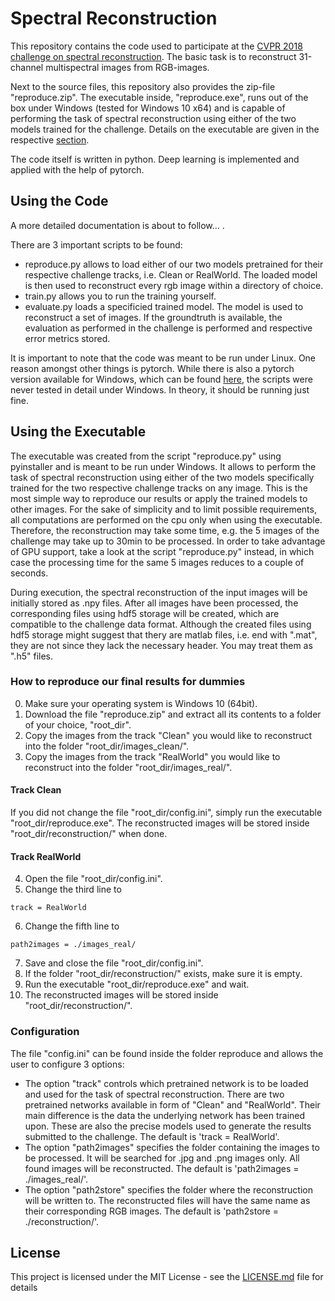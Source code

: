 # Spectral Reconstruction

This repository contains the code used to participate at the [CVPR 2018 challenge on spectral reconstruction](http://icvl.cs.bgu.ac.il/ntire-2018/).
The basic task is to reconstruct 31-channel multispectral images from RGB-images.

Next to the source files, this repository also provides the zip-file "reproduce.zip". 
The executable inside, "reproduce.exe", runs out of the box under Windows (tested for Windows 10 x64) and is capable of performing the task of spectral reconstruction using either of the two models trained for the challenge.
Details on the executable are given in the respective [section](#exeInfo).

The code itself is written in python. 
Deep learning is implemented and applied with the help of pytorch.

## Using the Code
A more detailed documentation is about to follow... .

There are 3 important scripts to be found: 
* reproduce.py allows to load either of our two models pretrained for their respective challenge tracks, i.e. Clean or RealWorld. 
The loaded model is then used to reconstruct every rgb image within a directory of choice.
* train.py allows you to run the training yourself.
* evaluate.py loads a specificied trained model. 
The model is used to reconstruct a set of images. 
If the groundtruth is available, the evaluation as performed in the challenge is performed and respective error metrics stored.

It is important to note that the code was meant to be run under Linux. 
One reason amongst other things is pytorch. 
While there is also a pytorch version available for Windows, which can be found [here](https://github.com/peterjc123/pytorch-scripts), the scripts were never tested in detail under Windows. 
In theory, it should be running just fine.

## <a name="exeInfo"></a> Using the Executable
The executable was created from the script "reproduce.py" using pyinstaller and is meant to be run under Windows.
It allows to perform the task of spectral reconstruction using either of the two models specifically trained for the two respective challenge tracks on any image.
This is the most simple way to reproduce our results or apply the trained models to other images.
For the sake of simplicity and to limit possible requirements, all computations are performed on the cpu only when using the executable. 
Therefore, the reconstruction may take some time, e.g. the 5 images of the challenge may take up to 30min to be processed.
In order to take advantage of GPU support, take a look at the script "reproduce.py" instead, in which case the processing time for the same 5 images reduces to a couple of seconds.

During execution, the spectral reconstruction of the input images will be initially stored as .npy files. 
After all images have been processed, the corresponding files using hdf5 storage will be created, which are compatible to the challenge data format. Although the created files using hdf5 storage might suggest that thery are matlab files, i.e. end with ".mat", they are not  since they lack the necessary header. You may treat them as ".h5" files.

### How to reproduce our final results for dummies
0. Make sure your operating system is Windows 10 (64bit).
1. Download the file "reproduce.zip" and extract all its contents to a folder of your choice, "root_dir". 
2. Copy the images from the track "Clean" you would like to reconstruct into the folder "root_dir/images_clean/".
3. Copy the images from the track "RealWorld" you would like to reconstruct into the folder "root_dir/images_real/".

#### Track Clean
If you did not change the file "root_dir/config.ini", simply run the executable "root_dir/reproduce.exe".
The reconstructed images will be stored inside "root_dir/reconstruction/" when done.

#### Track RealWorld
4. Open the file "root_dir/config.ini".
5. Change the third line to
```
track = RealWorld
```
6. Change the fifth line to
```
path2images = ./images_real/
```
7. Save and close the file "root_dir/config.ini".
8. If the folder "root_dir/reconstruction/" exists, make sure it is empty.
9. Run the executable "root_dir/reproduce.exe" and wait.
10. The reconstructed images will be stored inside "root_dir/reconstruction/".

### Configuration

The file "config.ini" can be found inside the folder reproduce and allows the user to configure 3 options:
* The option "track" controls which pretrained network is to be loaded and used for the task of spectral reconstruction. 
There are two pretrained networks available in form of "Clean" and "RealWorld". 
Their main difference is the data the underlying network has been trained upon.
These are also the precise models used to generate the results submitted to the challenge.
The default is 'track = RealWorld'.
* The option "path2images" specifies the folder containing the images to be processed. 
It will be searched for .jpg and .png images only. 
All found images will be reconstructed.
The default is 'path2images = ./images_real/'.
* The option "path2store" specifies the folder where the reconstruction will be written to. 
The reconstructed files will have the same name as their corresponding RGB images.
The default is 'path2store = ./reconstruction/'.


## License

This project is licensed under the MIT License - see the [LICENSE.md](LICENSE.md) file for details
